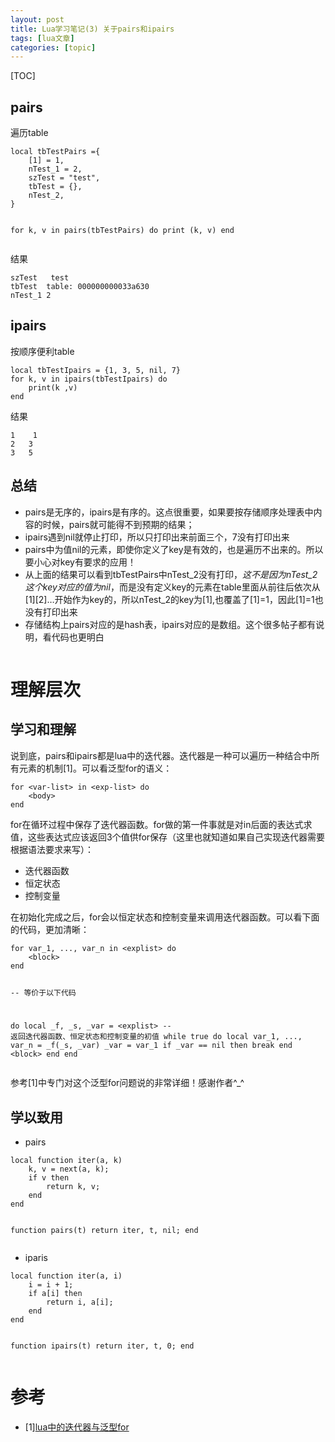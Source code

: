 ```yaml
---
layout: post
title: Lua学习笔记(3) 关于pairs和ipairs 
tags: [lua文章]
categories: [topic]
---
```

<p>[TOC]</p>



<h2 id="pairs">pairs</h2>

<p>遍历table</p>

<div class="highlighter-rouge"><div class="highlight"><pre class="highlight"><code>local tbTestPairs ={
	[1] = 1,
	nTest_1 = 2,
	szTest = &#34;test&#34;,
	tbTest = {},
	nTest_2,
}

for k, v in pairs(tbTestPairs) do
	print (k, v)
end
</code></pre></div></div>

<p>结果</p>

<div class="highlighter-rouge"><div class="highlight"><pre class="highlight"><code>szTest	test
tbTest	table: 000000000033a630
nTest_1	2
</code></pre></div></div>

<h2 id="ipairs">ipairs</h2>
<p>按顺序便利table</p>

<div class="highlighter-rouge"><div class="highlight"><pre class="highlight"><code>local tbTestIpairs = {1, 3, 5, nil, 7}
for k, v in ipairs(tbTestIpairs) do
	print(k ,v)
end
</code></pre></div></div>

<p>结果</p>

<div class="highlighter-rouge"><div class="highlight"><pre class="highlight"><code>1	1
2	3
3	5
</code></pre></div></div>

<h2 id="总结">总结</h2>

<ul>
  <li>pairs是无序的，ipairs是有序的。这点很重要，如果要按存储顺序处理表中内容的时候，pairs就可能得不到预期的结果；</li>
  <li>ipairs遇到nil就停止打印，所以只打印出来前面三个，7没有打印出来</li>
  <li>pairs中为值nil的元素，即使你定义了key是有效的，也是遍历不出来的。所以要小心对key有要求的应用！</li>
  <li>从上面的结果可以看到tbTestPairs中nTest_2没有打印，<em>这不是因为nTest_2这个key对应的值为nil</em>，而是没有定义key的元素在table里面从前往后依次从[1][2]…开始作为key的，所以nTest_2的key为[1],也覆盖了[1]=1，因此[1]=1也没有打印出来</li>
  <li>存储结构上pairs对应的是hash表，ipairs对应的是数组。这个很多帖子都有说明，看代码也更明白</li>
</ul>

<div class="highlighter-rouge"><div class="highlight"><pre class="highlight"><code></code></pre></div></div>

<h1 id="理解层次">理解层次</h1>

<h2 id="学习和理解">学习和理解</h2>

<p>说到底，pairs和ipairs都是lua中的迭代器。迭代器是一种可以遍历一种结合中所有元素的机制[1]。可以看泛型for的语义：</p>

<div class="highlighter-rouge"><div class="highlight"><pre class="highlight"><code>for &lt;var-list&gt; in &lt;exp-list&gt; do
	&lt;body&gt;
end
</code></pre></div></div>

<p>for在循环过程中保存了迭代器函数。for做的第一件事就是对in后面的表达式求值，这些表达式应该返回3个值供for保存（这里也就知道如果自己实现迭代器需要根据语法要求来写）：</p>

<ul>
  <li>迭代器函数</li>
  <li>恒定状态</li>
  <li>控制变量</li>
</ul>

<p>在初始化完成之后，for会以恒定状态和控制变量来调用迭代器函数。可以看下面的代码，更加清晰：</p>

<div class="highlighter-rouge"><div class="highlight"><pre class="highlight"><code>for var_1, ..., var_n in &lt;explist&gt; do 
	&lt;block&gt;
end

-- 等价于以下代码

do
	local _f, _s, _var = &lt;explist&gt;	-- 返回迭代器函数、恒定状态和控制变量的初值
	while true do
		local var_1, ..., var_n = _f(_s, _var)
		_var = var_1
		if _var == nil then
			break
		end
		&lt;block&gt;
	end
end
</code></pre></div></div>

<p>参考[1]中专门对这个泛型for问题说的非常详细！感谢作者^_^</p>

<h2 id="学以致用">学以致用</h2>

<ul>
  <li>pairs</li>
</ul>

<div class="highlighter-rouge"><div class="highlight"><pre class="highlight"><code>local function iter(a, k)
	k, v = next(a, k);
	if v then
		return k, v;
	end
end

function pairs(t)
	return iter, t, nil;
end
</code></pre></div></div>

<ul>
  <li>iparis</li>
</ul>

<div class="highlighter-rouge"><div class="highlight"><pre class="highlight"><code>local function iter(a, i)
	i = i + 1;
	if a[i] then
		return i, a[i];
	end
end

function ipairs(t)
	return iter, t, 0;
end
</code></pre></div></div>

<h1 id="参考">参考</h1>

<ul>
  <li>[1]<a href="http://www.jellythink.com/archives/506">lua中的迭代器与泛型for</a></li>
</ul>